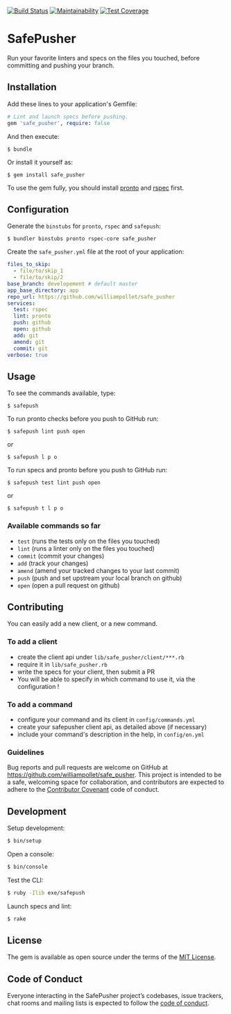 [![Build Status](https://travis-ci.com/williampollet/safe_pusher.svg?branch=master)](https://travis-ci.com/williampollet/safe_pusher)
[![Maintainability](https://api.codeclimate.com/v1/badges/1aa6c275f9ce4d4c6ec3/maintainability)](https://codeclimate.com/github/williampollet/safe_pusher/maintainability)
[![Test Coverage](https://api.codeclimate.com/v1/badges/1aa6c275f9ce4d4c6ec3/test_coverage)](https://codeclimate.com/github/williampollet/safe_pusher/test_coverage)

# SafePusher

Run your favorite linters and specs on the files you touched, before committing and pushing your branch.

## Installation

Add these lines to your application's Gemfile:

```ruby
# Lint and launch specs before pushing.
gem 'safe_pusher', require: false
```

And then execute:

    $ bundle

Or install it yourself as:

    $ gem install safe_pusher

To use the gem fully, you should install [pronto](https://github.com/prontolabs/pronto) and [rspec](https://github.com/rspec/rspec) first.

## Configuration

Generate the `binstubs` for `pronto`, `rspec` and `safepush`:

    $ bundler binstubs pronto rspec-core safe_pusher

Create the `safe_pusher.yml` file at the root of your application:

```yaml
files_to_skip:
  - file/to/skip_1
  - file/to/skip/2
base_branch: developement # default master
app_base_directory: app
repo_url: https://github.com/williampollet/safe_pusher
services:
  test: rspec
  lint: pronto
  push: github
  open: github
  add: git
  amend: git
  commit: git
verbose: true
```

## Usage
To see the commands available, type:

    $ safepush

To run pronto checks before you push to GitHub run:

    $ safepush lint push open

or

    $ safepush l p o

To run specs and pronto before you push to GitHub run:

    $ safepush test lint push open

or

    $ safepush t l p o

### Available commands so far
 - `test` (runs the tests only on the files you touched)
 - `lint` (runs a linter only on the files you touched)
 - `commit` (commit your changes)
 - `add` (track your changes)
 - `amend` (amend your tracked changes to your last commit)
 - `push` (push and set upstream your local branch on github)
 - `open` (open a pull request on github)

## Contributing

You can easily add a new client, or a new command. 

### To add a client 
 - create the client api under `lib/safe_pusher/client/***.rb`
 - require it in `lib/safe_pusher.rb`
 - write the specs for your client, then submit a PR
 - You will be able to specify in which command to use it, via the configuration ! 

### To add a command
 - configure your command and its client in `config/commands.yml`
 - create your safepusher client api, as detailed above (if necessary)
 - include your command's description in the help, in `config/en.yml`

### Guidelines

Bug reports and pull requests are welcome on GitHub at https://github.com/williampollet/safe_pusher. This project is intended to be a safe, welcoming space for collaboration, and contributors are expected to adhere to the [Contributor Covenant](http://contributor-covenant.org) code of conduct.

## Development

Setup development:

```sh
$ bin/setup
```

Open a console:

```sh
$ bin/console
```

Test the CLI:

```sh
$ ruby -Ilib exe/safepush
```

Launch specs and lint:

```sh
$ rake
```

## License

The gem is available as open source under the terms of the [MIT License](https://opensource.org/licenses/MIT).

## Code of Conduct

Everyone interacting in the SafePusher project’s codebases, issue trackers, chat rooms and mailing lists is expected to follow the [code of conduct](https://github.com/[USERNAME]/safe_pusher/blob/master/CODE_OF_CONDUCT.md).
